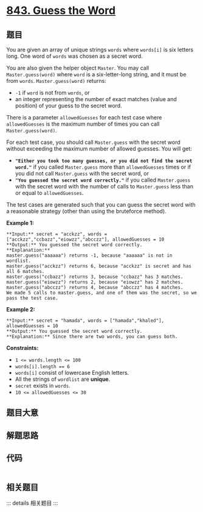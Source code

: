 # [843. Guess the Word](https://leetcode.com/problems/guess-the-word)

## 题目

You are given an array of unique strings `words` where `words[i]` is six
letters long. One word of `words` was chosen as a secret word.

You are also given the helper object `Master`. You may call
`Master.guess(word)` where `word` is a six-letter-long string, and it must be
from `words`. `Master.guess(word)` returns:

  * `-1` if `word` is not from `words`, or
  * an integer representing the number of exact matches (value and position) of your guess to the secret word.

There is a parameter `allowedGuesses` for each test case where
`allowedGuesses` is the maximum number of times you can call
`Master.guess(word)`.

For each test case, you should call `Master.guess` with the secret word
without exceeding the maximum number of allowed guesses. You will get:

  * **`"Either you took too many guesses, or you did not find the secret word."`** if you called `Master.guess` more than `allowedGuesses` times or if you did not call `Master.guess` with the secret word, or
  * **`"You guessed the secret word correctly."`** if you called `Master.guess` with the secret word with the number of calls to `Master.guess` less than or equal to `allowedGuesses`.

The test cases are generated such that you can guess the secret word with a
reasonable strategy (other than using the bruteforce method).



**Example 1:**

    
    
    **Input:** secret = "acckzz", words = ["acckzz","ccbazz","eiowzz","abcczz"], allowedGuesses = 10
    **Output:** You guessed the secret word correctly.
    **Explanation:**
    master.guess("aaaaaa") returns -1, because "aaaaaa" is not in wordlist.
    master.guess("acckzz") returns 6, because "acckzz" is secret and has all 6 matches.
    master.guess("ccbazz") returns 3, because "ccbazz" has 3 matches.
    master.guess("eiowzz") returns 2, because "eiowzz" has 2 matches.
    master.guess("abcczz") returns 4, because "abcczz" has 4 matches.
    We made 5 calls to master.guess, and one of them was the secret, so we pass the test case.
    

**Example 2:**

    
    
    **Input:** secret = "hamada", words = ["hamada","khaled"], allowedGuesses = 10
    **Output:** You guessed the secret word correctly.
    **Explanation:** Since there are two words, you can guess both.
    



**Constraints:**

  * `1 <= words.length <= 100`
  * `words[i].length == 6`
  * `words[i]` consist of lowercase English letters.
  * All the strings of `wordlist` are **unique**.
  * `secret` exists in `words`.
  * `10 <= allowedGuesses <= 30`


## 题目大意

## 解题思路

## 代码

```javascript

```

## 相关题目

::: details 相关题目
:::

